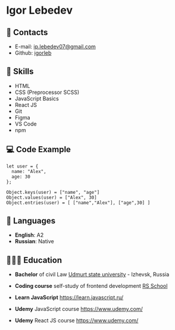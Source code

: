 # Igor Lebedev
## :bookmark: Contacts

- E-mail: [ip.lebedev07@gmail.com](mailto:ip.lebedev07@gmail.com)
- Github: [igorleb](https://github.com/igorleb/)

## 📌 Skills

- HTML
- CSS (Preprocessor SCSS)
- JavaScript Basics
- React JS
- Git
- Figma
- VS Code
- npm

## :computer: Code Example

```
let user = {
  name: "Alex",
  age: 30
};

Object.keys(user) = ["name", "age"]
Object.values(user) = ["Alex", 30]
Object.entries(user) = [ ["name","Alex"], ["age",30] ]

```

## 💬 Languages

- **English**: A2 <br>
- **Russian**: Native

## 👩🏼‍🎓 Education

- **Bachelor** of civil Law
  [Udmurt state university](https://udsu.ru/) - Izhevsk, Russia <br>

- **Coding course** self-study of frontend development
  [RS School](https://rs.school/index.html)

- **Learn JavaScript** https://learn.javascript.ru/

- **Udemy** JavaScript course https://www.udemy.com/

- **Udemy** React JS course https://www.udemy.com/

